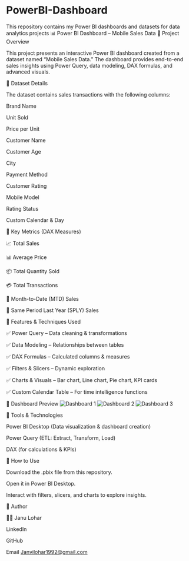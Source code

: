 # PowerBI-Dashboard
This repository contains my Power BI dashboards and datasets for data analytics projects
📊 Power BI Dashboard – Mobile Sales Data
🔹 Project Overview

This project presents an interactive Power BI dashboard created from a dataset named “Mobile Sales Data.”
The dashboard provides end-to-end sales insights using Power Query, data modeling, DAX formulas, and advanced visuals.

🔹 Dataset Details

The dataset contains sales transactions with the following columns:

Brand Name

Unit Sold

Price per Unit

Customer Name

Customer Age

City

Payment Method

Customer Rating

Mobile Model

Rating Status

Custom Calendar & Day

🔹 Key Metrics (DAX Measures)

📈 Total Sales

📊 Average Price

📦 Total Quantity Sold

💳 Total Transactions

📅 Month-to-Date (MTD) Sales

📅 Same Period Last Year (SPLY) Sales

🔹 Features & Techniques Used

✅ Power Query – Data cleaning & transformations

✅ Data Modeling – Relationships between tables

✅ DAX Formulas – Calculated columns & measures

✅ Filters & Slicers – Dynamic exploration

✅ Charts & Visuals – Bar chart, Line chart, Pie chart, KPI cards

✅ Custom Calendar Table – For time intelligence functions

🔹 Dashboard Preview
![Dashboard 1](images/deshboard1.png)
![Dashboard 2](images/desh2.png)
![Dashboard 3](images/desh3.png)




🔹 Tools & Technologies

Power BI Desktop (Data visualization & dashboard creation)

Power Query (ETL: Extract, Transform, Load)

DAX (for calculations & KPIs)

🔹 How to Use

Download the .pbix file from this repository.

Open it in Power BI Desktop.

Interact with filters, slicers, and charts to explore insights.

🔹 Author

👩‍💻 Janu Lohar

LinkedIn

GitHub

Email Janvilohar1992@gmail.com

